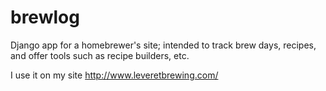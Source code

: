 brewlog
=======

Django app for a homebrewer's site; intended to track brew days, recipes, and offer tools such as recipe builders, etc.

I use it on my site http://www.leveretbrewing.com/

